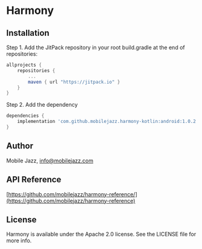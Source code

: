 # Harmony

## Installation

Step 1. Add the JitPack repository in your root build.gradle at the end of repositories:
```groovy
allprojects {
    repositories {
        ...
        maven { url "https://jitpack.io" }
    }
}
```
Step 2. Add the dependency
```groovy
dependencies {
    implementation 'com.github.mobilejazz.harmony-kotlin:android:1.0.2'
}
```

## Author

Mobile Jazz, info@mobilejazz.com

## API Reference 

[https://github.com/mobilejazz/harmony-reference/](https://github.com/mobilejazz/harmony-reference)

## License

Harmony is available under the Apache 2.0 license. See the LICENSE file for more info.

